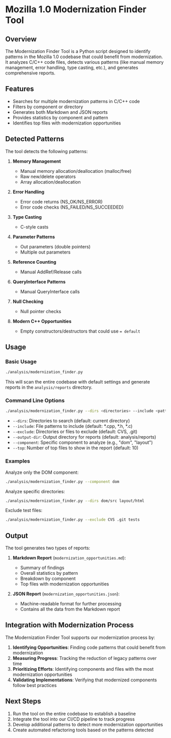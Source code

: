 # Mozilla 1.0 Modernization Finder Tool

## Overview

The Modernization Finder Tool is a Python script designed to identify patterns in the Mozilla 1.0 codebase that could benefit from modernization. It analyzes C/C++ code files, detects various patterns (like manual memory management, error handling, type casting, etc.), and generates comprehensive reports.

## Features

- Searches for multiple modernization patterns in C/C++ code
- Filters by component or directory
- Generates both Markdown and JSON reports
- Provides statistics by component and pattern
- Identifies top files with modernization opportunities

## Detected Patterns

The tool detects the following patterns:

1. **Memory Management**
   - Manual memory allocation/deallocation (malloc/free)
   - Raw new/delete operators
   - Array allocation/deallocation

2. **Error Handling**
   - Error code returns (NS_OK/NS_ERROR)
   - Error code checks (NS_FAILED/NS_SUCCEEDED)

3. **Type Casting**
   - C-style casts

4. **Parameter Patterns**
   - Out parameters (double pointers)
   - Multiple out parameters

5. **Reference Counting**
   - Manual AddRef/Release calls

6. **QueryInterface Patterns**
   - Manual QueryInterface calls

7. **Null Checking**
   - Null pointer checks

8. **Modern C++ Opportunities**
   - Empty constructors/destructors that could use `= default`

## Usage

### Basic Usage

```bash
./analysis/modernization_finder.py
```

This will scan the entire codebase with default settings and generate reports in the `analysis/reports` directory.

### Command Line Options

```bash
./analysis/modernization_finder.py --dirs <directories> --include <patterns> --exclude <patterns> --output-dir <directory> --component <name> --top <number>
```

- `--dirs`: Directories to search (default: current directory)
- `--include`: File patterns to include (default: *.cpp, *.h, *.c)
- `--exclude`: Directories or files to exclude (default: CVS, .git)
- `--output-dir`: Output directory for reports (default: analysis/reports)
- `--component`: Specific component to analyze (e.g., "dom", "layout")
- `--top`: Number of top files to show in the report (default: 10)

### Examples

Analyze only the DOM component:
```bash
./analysis/modernization_finder.py --component dom
```

Analyze specific directories:
```bash
./analysis/modernization_finder.py --dirs dom/src layout/html
```

Exclude test files:
```bash
./analysis/modernization_finder.py --exclude CVS .git tests
```

## Output

The tool generates two types of reports:

1. **Markdown Report** (`modernization_opportunities.md`):
   - Summary of findings
   - Overall statistics by pattern
   - Breakdown by component
   - Top files with modernization opportunities

2. **JSON Report** (`modernization_opportunities.json`):
   - Machine-readable format for further processing
   - Contains all the data from the Markdown report

## Integration with Modernization Process

The Modernization Finder Tool supports our modernization process by:

1. **Identifying Opportunities**: Finding code patterns that could benefit from modernization
2. **Measuring Progress**: Tracking the reduction of legacy patterns over time
3. **Prioritizing Efforts**: Identifying components and files with the most modernization opportunities
4. **Validating Implementations**: Verifying that modernized components follow best practices

## Next Steps

1. Run the tool on the entire codebase to establish a baseline
2. Integrate the tool into our CI/CD pipeline to track progress
3. Develop additional patterns to detect more modernization opportunities
4. Create automated refactoring tools based on the patterns detected 